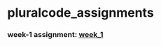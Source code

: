 # pluralcode_assignments

### week-1 assignment:  [week_1](https://ugbedam7.github.io/pluralcode_assignments/)
